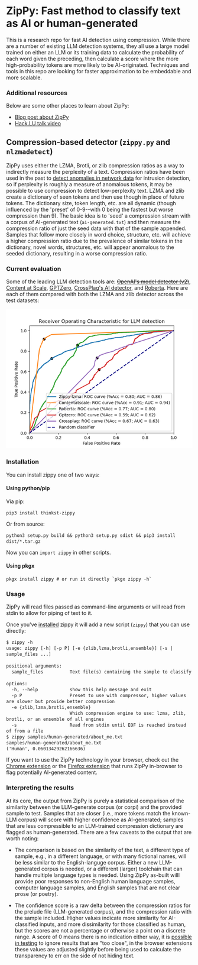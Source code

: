 # ZipPy: Fast method to classify text as AI or human-generated

This is a research repo for fast AI detection using compression.
While there are a number of existing LLM detection systems, they all use a large model trained on either an LLM or
its training data to calculate the probability of each word given the preceding, then calculate a score where
the more high-probability tokens are more likely to be AI-originated. Techniques and tools in this repo are looking for
faster approximation to be embeddable and more scalable.

### Additional resources

Below are some other places to learn about ZipPy:
* [Blog post about ZipPy](https://blog.thinkst.com/2023/06/meet-zippy-a-fast-ai-llm-text-detector.html)
* [Hack.LU talk video](https://www.youtube.com/watch?v=CIdVix6k5Jw)

## Compression-based detector (`zippy.py` and `nlzmadetect`)

ZipPy uses either the LZMA, Brotli, or zlib compression ratios as a way to indirectly measure the perplexity of a text.
Compression ratios have been used in the past to [detect anomalies in network data](https://ieeexplore.ieee.org/abstract/document/5199270)
for intrusion detection, so if perplexity is roughly a measure of anomalous tokens, it may be possible to use compression to detect low-perplexity text.
LZMA and zlib create a dictionary of seen tokens and then use though in place of future tokens. The dictionary size, token length, etc.
are all dynamic (though influenced by the 'preset' of 0-9--with 0 being the fastest but worse compression than 9). The basic idea
is to 'seed' a compression stream with a corpus of AI-generated text (`ai-generated.txt`) and then measure the compression ratio of 
just the seed data with that of the sample appended. Samples that follow more closely in word choice, structure, etc. will achieve a higher 
compression ratio due to the prevalence of similar tokens in the dictionary, novel words, structures, etc. will appear anomalous to the seeded
dictionary, resulting in a worse compression ratio.

### Current evaluation

Some of the leading LLM detection tools are: 
~~[OpenAI's model detector (v2)](https://openai.com/blog/new-ai-classifier-for-indicating-ai-written-text)~~, [Content at Scale](https://contentatscale.ai/ai-content-detector/), [GPTZero](https://gptzero.me/), [CrossPlag's AI detector](https://crossplag.com/ai-content-detector/), and [Roberta](https://huggingface.co/roberta-base-openai-detector). 
Here are each of them compared with both the LZMA and zlib detector across the test datasets:

![ROC curve of detection tools](https://github.com/thinkst/zippy/blob/main/ai_detect_roc.png?raw=true)

### Installation

You can install zippy one of two ways:

#### Using python/pip

Via pip:
```shell
pip3 install thinkst-zippy
```

Or from source:
```shell
python3 setup.py build && python3 setup.py sdist && pip3 install dist/*.tar.gz
```

Now you can `import zippy` in other scripts.

#### Using pkgx

```shell
pkgx install zippy # or run it directly `pkgx zippy -h`
```

### Usage

ZipPy will read files passed as command-line arguments or will read from stdin to allow for piping of text to it. 

Once you've [installed](#Installation) zippy it will add a new script (`zippy`) that you can use directly:

```shell
$ zippy -h
usage: zippy [-h] [-p P] [-e {zlib,lzma,brotli,ensemble}] [-s | sample_files ...]

positional arguments:
  sample_files          Text file(s) containing the sample to classify

options:
  -h, --help            show this help message and exit
  -p P                  Preset to use with compressor, higher values are slower but provide better compression
  -e {zlib,lzma,brotli,ensemble}
                        Which compression engine to use: lzma, zlib, brotli, or an ensemble of all engines
  -s                    Read from stdin until EOF is reached instead of from a file
$ zippy samples/human-generated/about_me.txt 
samples/human-generated/about_me.txt
('Human', 0.06013429262166636)
```

If you want to use the ZipPy technology in your browser, check out the [Chrome extension](https://chrome.google.com/webstore/detail/ai-noise-cancelling-headp/okghlbkbacncfnfcielbncabioedklcn) or the [Firefox extension](https://addons.mozilla.org/firefox/addon/ai-noise-cancelling-headphones/) that runs ZipPy in-browser to flag potentially AI-generated content.

### Interpreting the results

At its core, the output from ZipPy is purely a statistical comparison of the similarity between the LLM-generate corpus (or corpi)
and the provided sample to test. Samples that are closer (i.e., more tokens match the known-LLM corpus) will score with higher confidence
as AI-generated; samples that are less compressible to an LLM-trained compression dictionary are flagged as human-generated. There are
a few caveats to the output that are worth noting:

* The comparison is based on the similarity of the text, a different type of sample, e.g., in a different language, or with many fictional
names, will be less similar to the English-languge corpus. Either a new LLM-generated corpus is needed, or a different (larger) toolchain
that can handle multiple language types is needed. Using ZipPy as-built willl provide poor responses to non-English human language samples,
computer language samples, and English samples that are not clear prose (or poetry).

* The confidence score is a raw delta between the compression ratios for the prelude file (LLM-generated corpus), and the compression ratio with
the sample included. Higher values indicate more similarity for AI-classified inputs, and more dissimilarity for those classified as human, but
the scores are not a percentage or otherwise a point on a discrete range. A score of 0 means there is no indication either way, it is [possible in
testing](https://github.com/thinkst/zippy/blob/main/test_zippy_detect.py#L17) to ignore results that are "too close", in the browser extensions
these values are adjusted slightly before being used to calculate the transparency to err on the side of not hiding text.
